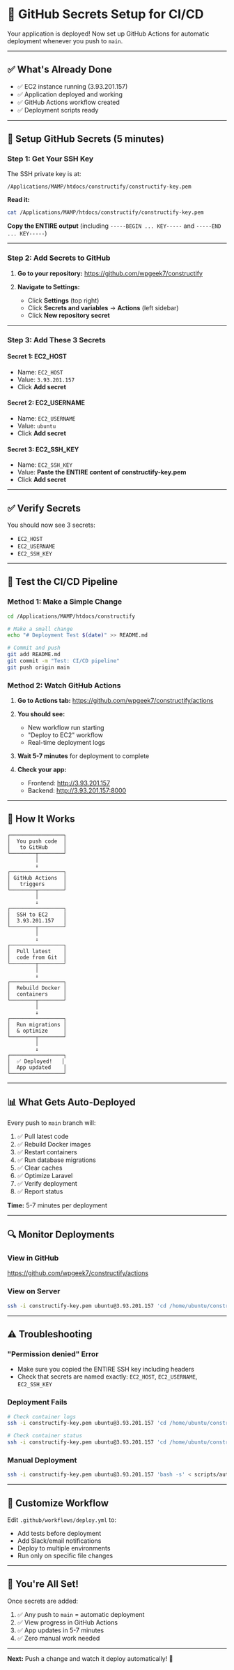 # 🔐 GitHub Secrets Setup for CI/CD

Your application is deployed! Now set up GitHub Actions for automatic deployment whenever you push to `main`.

---

## ✅ What's Already Done

- ✅ EC2 instance running (3.93.201.157)
- ✅ Application deployed and working
- ✅ GitHub Actions workflow created
- ✅ Deployment scripts ready

---

## 🔑 Setup GitHub Secrets (5 minutes)

### Step 1: Get Your SSH Key

The SSH private key is at:
```
/Applications/MAMP/htdocs/constructify/constructify-key.pem
```

**Read it:**
```bash
cat /Applications/MAMP/htdocs/constructify/constructify-key.pem
```

**Copy the ENTIRE output** (including `-----BEGIN ... KEY-----` and `-----END ... KEY-----`)

---

### Step 2: Add Secrets to GitHub

1. **Go to your repository:**
   https://github.com/wpgeek7/constructify

2. **Navigate to Settings:**
   - Click **Settings** (top right)
   - Click **Secrets and variables** → **Actions** (left sidebar)
   - Click **New repository secret**

---

### Step 3: Add These 3 Secrets

#### Secret 1: EC2_HOST
- Name: `EC2_HOST`
- Value: `3.93.201.157`
- Click **Add secret**

#### Secret 2: EC2_USERNAME
- Name: `EC2_USERNAME`
- Value: `ubuntu`
- Click **Add secret**

#### Secret 3: EC2_SSH_KEY
- Name: `EC2_SSH_KEY`
- Value: **Paste the ENTIRE content of constructify-key.pem**
- Click **Add secret**

---

## ✅ Verify Secrets

You should now see 3 secrets:
- `EC2_HOST`
- `EC2_USERNAME`
- `EC2_SSH_KEY`

---

## 🧪 Test the CI/CD Pipeline

### Method 1: Make a Simple Change

```bash
cd /Applications/MAMP/htdocs/constructify

# Make a small change
echo "# Deployment Test $(date)" >> README.md

# Commit and push
git add README.md
git commit -m "Test: CI/CD pipeline"
git push origin main
```

### Method 2: Watch GitHub Actions

1. **Go to Actions tab:**
   https://github.com/wpgeek7/constructify/actions

2. **You should see:**
   - New workflow run starting
   - "Deploy to EC2" workflow
   - Real-time deployment logs

3. **Wait 5-7 minutes** for deployment to complete

4. **Check your app:**
   - Frontend: http://3.93.201.157
   - Backend: http://3.93.201.157:8000

---

## 🎯 How It Works

```
┌─────────────────┐
│  You push code  │
│   to GitHub     │
└────────┬────────┘
         │
         ↓
┌─────────────────┐
│ GitHub Actions  │
│   triggers      │
└────────┬────────┘
         │
         ↓
┌─────────────────┐
│  SSH to EC2     │
│  3.93.201.157   │
└────────┬────────┘
         │
         ↓
┌─────────────────┐
│  Pull latest    │
│  code from Git  │
└────────┬────────┘
         │
         ↓
┌─────────────────┐
│  Rebuild Docker │
│  containers     │
└────────┬────────┘
         │
         ↓
┌─────────────────┐
│  Run migrations │
│  & optimize     │
└────────┬────────┘
         │
         ↓
┌─────────────────┐
│  ✅ Deployed!   │
│  App updated    │
└─────────────────┘
```

---

## 📊 What Gets Auto-Deployed

Every push to `main` branch will:

1. ✅ Pull latest code
2. ✅ Rebuild Docker images
3. ✅ Restart containers
4. ✅ Run database migrations
5. ✅ Clear caches
6. ✅ Optimize Laravel
7. ✅ Verify deployment
8. ✅ Report status

**Time:** 5-7 minutes per deployment

---

## 🔍 Monitor Deployments

### View in GitHub
https://github.com/wpgeek7/constructify/actions

### View on Server
```bash
ssh -i constructify-key.pem ubuntu@3.93.201.157 'cd /home/ubuntu/constructify && docker compose -f docker-compose.prod.yml logs -f'
```

---

## ⚠️ Troubleshooting

### "Permission denied" Error
- Make sure you copied the ENTIRE SSH key including headers
- Check that secrets are named exactly: `EC2_HOST`, `EC2_USERNAME`, `EC2_SSH_KEY`

### Deployment Fails
```bash
# Check container logs
ssh -i constructify-key.pem ubuntu@3.93.201.157 'cd /home/ubuntu/constructify && docker compose -f docker-compose.prod.yml logs'

# Check container status
ssh -i constructify-key.pem ubuntu@3.93.201.157 'cd /home/ubuntu/constructify && docker compose -f docker-compose.prod.yml ps'
```

### Manual Deployment
```bash
ssh -i constructify-key.pem ubuntu@3.93.201.157 'bash -s' < scripts/auto-deploy.sh
```

---

## 🎨 Customize Workflow

Edit `.github/workflows/deploy.yml` to:
- Add tests before deployment
- Add Slack/email notifications
- Deploy to multiple environments
- Run only on specific file changes

---

## 🚀 You're All Set!

Once secrets are added:
1. ✅ Any push to `main` = automatic deployment
2. ✅ View progress in GitHub Actions
3. ✅ App updates in 5-7 minutes
4. ✅ Zero manual work needed

---

**Next:** Push a change and watch it deploy automatically! 🎉

